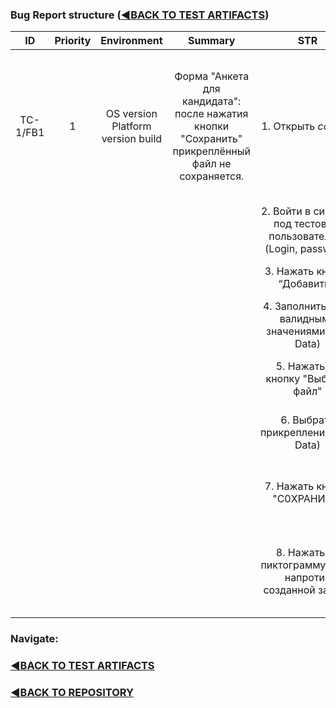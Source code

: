 ### Bug Report structure ([:arrow_backward:BACK TO TEST ARTIFACTS](https://github.com/c1plak/Vadims_Course_group27))


|   **ID**  	| **Priority** 	|          **Environment**          	|                                            **Summary**                                            	|                             **STR**                             	|                                                             **Test data**                                                             	|                        **Expected Result**                       	|                             **Actual Result**                            	| **Attachments** 	|   	|   	|
|:---------:	|:------------:	|:---------------------------------:	|:-------------------------------------------------------------------------------------------------:	|:---------------------------------------------------------------:	|:-------------------------------------------------------------------------------------------------------------------------------------:	|:----------------------------------------------------------------:	|:------------------------------------------------------------------------:	|:---------------:	|---	|---	|
| TC-1/FB1 	|       1      	| OS version Platform version build 	| Форма "Анкета для кандидата": после нажатия кнопки "Сохранить" прикреплённый файл не сохраняется. 	| 1. Открыть *ссылка*                                             	| Данные для входа: login:*логин*, password: *пароль*.   Данные для заполнения формы: *Name*, *Surname*, *e-mail*, *прикрепляемый файл* 	|                                                                  	|                                                                          	|                 	|   	|   	|
|           	|              	|                                   	|                                                                                                   	| 2. Войти в систему под тестовым пользователем.(Login, password) 	|                                                                                                                                       	|                                                                  	|                                                                          	|                 	|   	|   	|
|           	|              	|                                   	|                                                                                                   	| 3. Нажать кнопку “Добавить”.                                    	|                                                                                                                                       	| 3. Открывается форма "Анкета для кандидата".                     	| 3. Открывается форма "Анкета для кандидата".                             	|                 	|   	|   	|
|           	|              	|                                   	|                                                                                                   	| 4. Заполнить поля валидными значениями(Test Data)               	|                                                                                                                                       	| 4. Введённые данные отображаются в полях.                        	| 4. Введённые данные отображаются в полях.                                	|                 	|   	|   	|
|           	|              	|                                   	|                                                                                                   	| 5. Нажать на кнопку "Выбрать файл"                              	|                                                                                                                                       	| 5. Открывается диалоговое окно с выбором файлов.                 	| 5. Открывается диалоговое окно с выбором файлов.                         	|                 	|   	|   	|
|           	|              	|                                   	|                                                                                                   	| 6. Выбрать прикрепление(Test Data)                              	|                                                                                                                                       	| 6. Выбранный файл прикреплён к анкете.                           	| 6. Выбранный файл прикреплён к анкете.                                   	|                 	|   	|   	|
|           	|              	|                                   	|                                                                                                   	| 7. Нажать кнопку "С0ХРАНИТЬ"                                    	|                                                                                                                                       	| 7. Анкета успешно сохраняется, создана новая запись.             	| 7. Анкета успешно сохраняется, создана новая запись.                     	|                 	|   	|   	|
|           	|              	|                                   	|                                                                                                   	| 8. Нажать на пиктограмму глаза напротив созданной записи        	|                                                                                                                                       	| 8. Прикреплённый в шаге 6 файл сохранён и отображается в анкете. 	| 8. Прикреплённый в шаге 6 файл не сохраняется и не отображается в анкете 	|                 	|   	|   	|


### Navigate:

### [:arrow_backward:BACK TO TEST ARTIFACTS](https://github.com/c1plak/Vadims_Course_group27/tree/main/TestArtifacts)

### [:arrow_backward:BACK TO REPOSITORY](https://github.com/c1plak/Vadims_Course_group27)

